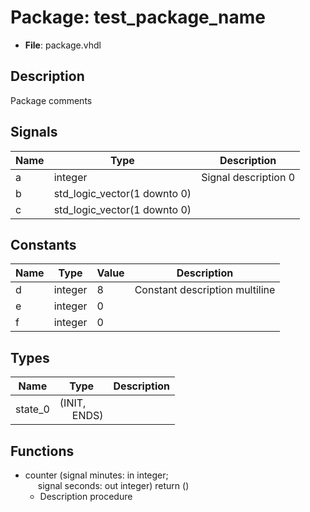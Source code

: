 
# Package: test_package_name 
- **File**: package.vhdl

## Description

 Package comments
## Signals

| Name | Type                         | Description          |
| ---- | ---------------------------- | -------------------- |
| a    | integer                      | Signal description 0 |
| b    | std_logic_vector(1 downto 0) |                      |
| c    | std_logic_vector(1 downto 0) |                      |

## Constants

| Name | Type    | Value | Description                     |
| ---- | ------- | ----- | ------------------------------- |
| d    | integer | 8     | Constant description  multiline |
| e    | integer | 0     |                                 |
| f    | integer | 0     |                                 |

## Types

| Name    | Type                                             | Description |
| ------- | ------------------------------------------------ | ----------- |
| state_0 | (INIT,<br><span style="padding-left:20px"> ENDS) |             |

## Functions
- counter <font id="function_arguments">(signal minutes: in integer;<br><span style="padding-left:20px"> signal seconds: out integer)</font> <font id="function_return">return ()</font>
  -  Description procedure